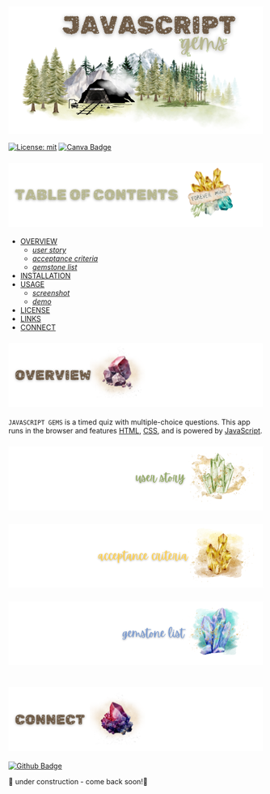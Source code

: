 <p align="center">
<img src="./mining-camp/branding/header.png"/>
</p>

[![License: mit](https://img.shields.io/badge/license-mit-beige)](https://opensource.org/licenses/MIT) 
[![Canva Badge](https://img.shields.io/badge/canva-peru.svg?&logo=Canva&logoColor=white)](https://canva.com/)

### ![table-of-contents](./mining-camp/branding/toc.png)

  - [OVERVIEW](#overview)
    - [*user story*](#user-story)
    - [*acceptance criteria*](#acceptance-criteria)
    - [*gemstone list*](#gem-list)
  - [INSTALLATION](#installation)
  - [USAGE](#usage)
    - [*screenshot*](#screenshot)
    - [*demo*](#demo)
  - [LICENSE](#license)
  - [LINKS](#links)
  - [CONNECT](#connect)

  ### ![overview](./mining-camp/branding/1.png)

`JAVASCRIPT GEMS` is a timed quiz with multiple-choice questions. This app runs in the browser and features [HTML](https://developer.mozilla.org/en-US/docs/Web/HTML), [CSS](https://www.w3.org/Style/CSS/Overview.en.html#:~:text=What%20is%20CSS%3F,from%20the%20CSS%20working%20group.), and is powered by [JavaScript](https://www.javascript.com/).

### ![user-story](./mining-camp/branding/9.png)
<!-- <p align="center">
  <img src="./mining-camp/branding/user-story.png"/>
</p> -->

### ![acceptance-criteria](./mining-camp/branding/10.png)
<!-- <p align="center">
  <img src="./mining-camp/branding/ac.png"/>
</p> -->

### ![probe-list](./mining-camp/branding/11.png)
<!-- <p align="center">
  <img src="./mining-camp/branding/gem-list.png"/>
</p> -->

#
<!-- 
### ![installation](./mining-camp/branding/2.png)

#

### ![usage](./mining-camp/branding/3.png)

### ![screenshot](./mining-camp/branding/12.png)
        
### ![demo](./mining-camp/branding/13.png)

#

### ![license](./mining-camp/branding/5.png)

##### [mit license](./LICENSE)


### ![links](./mining-camp/branding/6.png)

##### [*github repo*](https://github.com/christiecamp/js-gems) -->

### ![connect](./mining-camp/branding/7.png)

[![Github Badge](https://img.shields.io/badge/christiecamp-lightyellow.svg?&logo=Github&logoColor=white)](https://github.com/christiecamp/js-gems)



🚧  under construction - come back soon!🚜